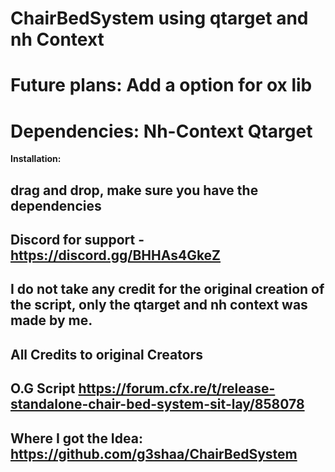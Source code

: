 # ChairBedSystem using qtarget and nh Context

# Future plans: Add a option for ox lib

# Dependencies: Nh-Context Qtarget

**Installation:**
## drag and drop, make sure you have the dependencies 

## Discord for support - https://discord.gg/BHHAs4GkeZ

## I do not take any credit for the original creation of the script, only the qtarget and nh context was made by me.

## All Credits to original Creators

## O.G Script https://forum.cfx.re/t/release-standalone-chair-bed-system-sit-lay/858078
## Where I got the Idea: https://github.com/g3shaa/ChairBedSystem
